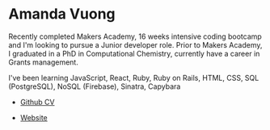 # Amanda Vuong

Recently completed Makers Academy, 16 weeks intensive coding bootcamp and I'm looking to pursue a Junior developer role. Prior to Makers Academy, I graduated in a PhD in Computational Chemistry, currently have a career in Grants management.

I've been learning JavaScript, React, Ruby, Ruby on Rails, HTML, CSS, SQL (PostgreSQL), NoSQL (Firebase), Sinatra, Capybara

- [Github CV](https://github.com/mandyvuong/CV)

- [Website](https://mandyvuong.github.io/portfolio/)

